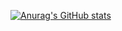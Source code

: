 [![Anurag's GitHub stats](https://github-readme-stats.vercel.app/api?username=iDeagan)](https://github.com/anuraghazra/github-readme-stats)
